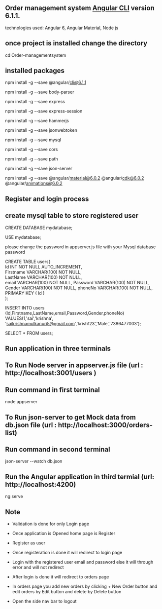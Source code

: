 Order management system [Angular CLI](https://github.com/angular/angular-cli) version 6.1.1.
--------------------------------------------------------------------------------------------
technologies used: Angular 6, Angular Material, Node js

once project is installed change the directory
----------------------------------------------
cd Order-managementsystem

installed packages
------------------
npm install -g --save @angular/cli@6.1.1


npm install -g --save body-parser


npm install -g --save express


npm install -g --save express-session


npm install -g --save hammerjs


npm install -g --save jsonwebtoken


npm install -g --save mysql


npm install -g --save cors


npm install -g --save path


npm install -g --save json-server


npm install -g --save @angular/material@6.0.2 @angular/cdk@6.0.2 @angular/animations@6.0.2




Register and login process
---------------------------
create mysql table to store registered user
--------------------------------------------
CREATE DATABASE mydatabase;

USE mydatabase;

please change the password in appserver.js file with your Mysql database password

CREATE TABLE users(  
   Id INT NOT NULL AUTO_INCREMENT,  
   Firstname VARCHAR(100) NOT NULL,  
   LastName VARCHAR(100) NOT NULL,  
   email VARCHAR(100) NOT NULL,
   Password VARCHAR(100) NOT NULL,
   Gender VARCHAR(100) NOT NULL,
   phoneNo VARCHAR(100) NOT NULL,
   PRIMARY KEY ( Id )  
);  


INSERT INTO users (Id,Firstname,LastName,email,Password,Gender,phoneNo) VALUES(1,'sai','krishna',
'saikrishnamulkanuri5@gmail.com','krish123','Male','7386477003');

SELECT * FROM users;


Run application in three terminals
----------------------------------

To Run Node server in appserver.js file (url : http://localhost:3001/users )
-------------------------------------------------------
Run command in first terminal
-----------------------------
node appserver


To Run json-server to get Mock data from db.json file (url : http://localhost:3000/orders-list)
-----------------------------------------------------------------------------
Run command in second terminal
------------------------------
json-server --watch db.json


Run the Angular application in third termial (url: http://localhost:4200)
-----------------------------------------------------------------
ng serve

Note
-----
* Validation is done for only Login page

* Once application is Opened home page is Register 

* Register as user

* Once registeration is done it will redirect to login page

* Login with the registered user email and password else it will through error and will not redirect

* After login is done it will redirect to orders page

* In orders page you add new orders by clicking + New Order button and edit orders by Edit button and delete by Delete button

* Open the side nav bar to logout









